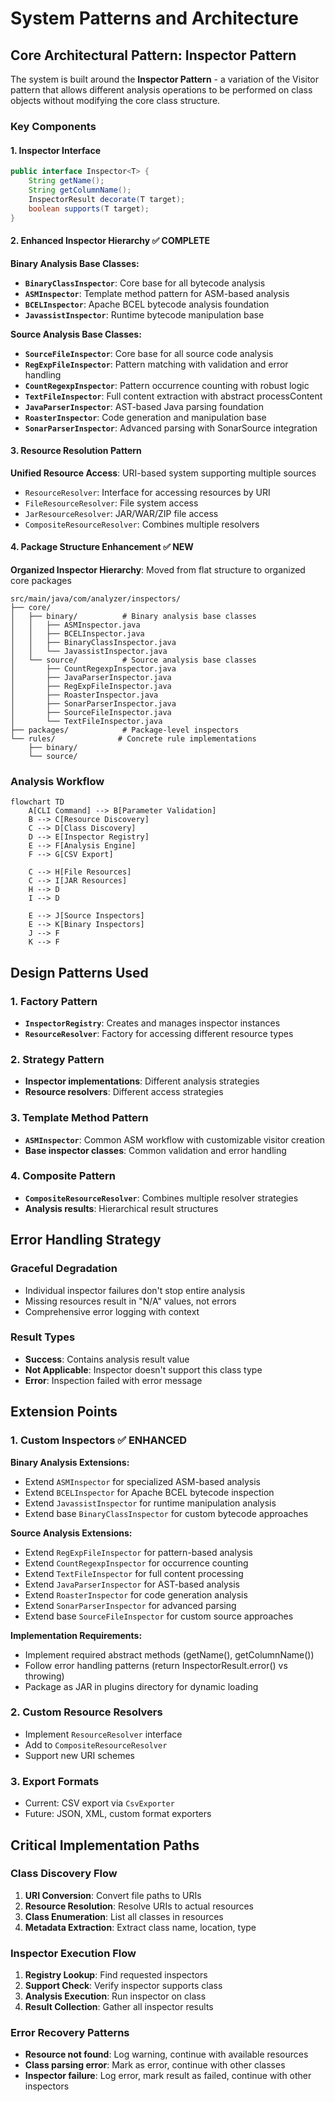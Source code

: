 # System Patterns and Architecture

## Core Architectural Pattern: Inspector Pattern

The system is built around the **Inspector Pattern** - a variation of the Visitor pattern that allows different analysis operations to be performed on class objects without modifying the core class structure.

### Key Components

#### 1. Inspector Interface
```java
public interface Inspector<T> {
    String getName();
    String getColumnName();
    InspectorResult decorate(T target);
    boolean supports(T target);
}
```

#### 2. Enhanced Inspector Hierarchy ✅ COMPLETE
**Binary Analysis Base Classes:**
- **`BinaryClassInspector`**: Core base for all bytecode analysis
- **`ASMInspector`**: Template method pattern for ASM-based analysis
- **`BCELInspector`**: Apache BCEL bytecode analysis foundation
- **`JavassistInspector`**: Runtime bytecode manipulation base

**Source Analysis Base Classes:**
- **`SourceFileInspector`**: Core base for all source code analysis
- **`RegExpFileInspector`**: Pattern matching with validation and error handling
- **`CountRegexpInspector`**: Pattern occurrence counting with robust logic
- **`TextFileInspector`**: Full content extraction with abstract processContent
- **`JavaParserInspector`**: AST-based Java parsing foundation
- **`RoasterInspector`**: Code generation and manipulation base
- **`SonarParserInspector`**: Advanced parsing with SonarSource integration

#### 3. Resource Resolution Pattern
**Unified Resource Access**: URI-based system supporting multiple sources
- `ResourceResolver`: Interface for accessing resources by URI
- `FileResourceResolver`: File system access
- `JarResourceResolver`: JAR/WAR/ZIP file access
- `CompositeResourceResolver`: Combines multiple resolvers

#### 4. Package Structure Enhancement ✅ NEW
**Organized Inspector Hierarchy**: Moved from flat structure to organized core packages
```
src/main/java/com/analyzer/inspectors/
├── core/
│   ├── binary/          # Binary analysis base classes
│   │   ├── ASMInspector.java
│   │   ├── BCELInspector.java
│   │   ├── BinaryClassInspector.java
│   │   └── JavassistInspector.java
│   └── source/          # Source analysis base classes
│       ├── CountRegexpInspector.java
│       ├── JavaParserInspector.java
│       ├── RegExpFileInspector.java
│       ├── RoasterInspector.java
│       ├── SonarParserInspector.java
│       ├── SourceFileInspector.java
│       └── TextFileInspector.java
├── packages/            # Package-level inspectors
└── rules/              # Concrete rule implementations
    ├── binary/
    └── source/
```

### Analysis Workflow

```mermaid
flowchart TD
    A[CLI Command] --> B[Parameter Validation]
    B --> C[Resource Discovery]
    C --> D[Class Discovery]
    D --> E[Inspector Registry]
    E --> F[Analysis Engine]
    F --> G[CSV Export]
    
    C --> H[File Resources]
    C --> I[JAR Resources]
    H --> D
    I --> D
    
    E --> J[Source Inspectors]
    E --> K[Binary Inspectors]
    J --> F
    K --> F
```

## Design Patterns Used

### 1. Factory Pattern
- **`InspectorRegistry`**: Creates and manages inspector instances
- **`ResourceResolver`**: Factory for accessing different resource types

### 2. Strategy Pattern
- **Inspector implementations**: Different analysis strategies
- **Resource resolvers**: Different access strategies

### 3. Template Method Pattern
- **`ASMInspector`**: Common ASM workflow with customizable visitor creation
- **Base inspector classes**: Common validation and error handling

### 4. Composite Pattern
- **`CompositeResourceResolver`**: Combines multiple resolver strategies
- **Analysis results**: Hierarchical result structures

## Error Handling Strategy

### Graceful Degradation
- Individual inspector failures don't stop entire analysis
- Missing resources result in "N/A" values, not errors
- Comprehensive error logging with context

### Result Types
- **Success**: Contains analysis result value
- **Not Applicable**: Inspector doesn't support this class type
- **Error**: Inspection failed with error message

## Extension Points

### 1. Custom Inspectors ✅ ENHANCED
**Binary Analysis Extensions:**
- Extend `ASMInspector` for specialized ASM-based analysis
- Extend `BCELInspector` for Apache BCEL bytecode inspection
- Extend `JavassistInspector` for runtime manipulation analysis
- Extend base `BinaryClassInspector` for custom bytecode approaches

**Source Analysis Extensions:**
- Extend `RegExpFileInspector` for pattern-based analysis
- Extend `CountRegexpInspector` for occurrence counting
- Extend `TextFileInspector` for full content processing
- Extend `JavaParserInspector` for AST-based analysis
- Extend `RoasterInspector` for code generation analysis
- Extend `SonarParserInspector` for advanced parsing
- Extend base `SourceFileInspector` for custom source approaches

**Implementation Requirements:**
- Implement required abstract methods (getName(), getColumnName())
- Follow error handling patterns (return InspectorResult.error() vs throwing)
- Package as JAR in plugins directory for dynamic loading

### 2. Custom Resource Resolvers
- Implement `ResourceResolver` interface
- Add to `CompositeResourceResolver`
- Support new URI schemes

### 3. Export Formats
- Current: CSV export via `CsvExporter`
- Future: JSON, XML, custom format exporters

## Critical Implementation Paths

### Class Discovery Flow
1. **URI Conversion**: Convert file paths to URIs
2. **Resource Resolution**: Resolve URIs to actual resources
3. **Class Enumeration**: List all classes in resources
4. **Metadata Extraction**: Extract class name, location, type

### Inspector Execution Flow
1. **Registry Lookup**: Find requested inspectors
2. **Support Check**: Verify inspector supports class
3. **Analysis Execution**: Run inspector on class
4. **Result Collection**: Gather all inspector results

### Error Recovery Patterns
- **Resource not found**: Log warning, continue with available resources
- **Class parsing error**: Mark as error, continue with other classes
- **Inspector failure**: Log error, mark result as failed, continue with other inspectors
